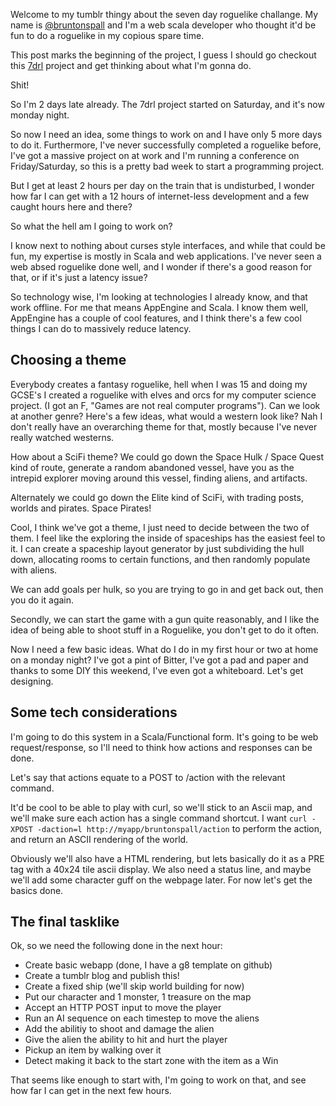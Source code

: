 Welcome to my tumblr thingy about the seven day roguelike challange.  My name is [@bruntonspall](http://twitter.com/bruntonspall) and I'm a web scala developer who thought it'd be fun to do a roguelike in my copious spare time.

This post marks the beginning of the project, I guess I should go checkout this [7drl](http://7drl.org) project and get thinking about what I'm gonna do.

Shit!

So I'm 2 days late already.  The 7drl project started on Saturday, and it's now monday night.

So now I need an idea, some things to work on and I have only 5 more days to do it.
Furthermore, I've never successfully completed a roguelike before, I've got a massive project on at work and I'm running a conference on Friday/Saturday, so this is a pretty bad week to start a programming project.

But I get at least 2 hours per day on the train that is undisturbed, I wonder how far I can get with a 12 hours of internet-less development and a few caught hours here and there?

So what the hell am I going to work on?

I know next to nothing about curses style interfaces, and while that could be fun, my expertise is mostly in Scala and web applications.
I've never seen a web absed roguelike done well, and I wonder if there's a good reason for that, or if it's just a latency issue?

So technology wise, I'm looking at technologies I already know, and that work offline. For me that means AppEngine and Scala.  I know them well, AppEngine has a couple of cool features, and I think there's a few cool things I can do to massively reduce latency.


Choosing a theme
----------------

Everybody creates a fantasy roguelike, hell when I was 15 and doing my GCSE's I created a roguelike with elves and orcs for my computer science project. (I got an F, "Games are not real computer programs").  Can we look at another genre?
Here's a few ideas, what would a western look like?  Nah I don't really have an overarching theme for that, mostly because I've never really watched westerns.

How about a SciFi theme?  We could go down the Space Hulk / Space Quest kind of route, generate a random abandoned vessel, have you as the intrepid explorer moving around this vessel, finding aliens, and artifacts.

Alternately we could go down the Elite kind of SciFi, with trading posts, worlds and pirates.  Space Pirates!

Cool, I think we've got a theme, I just need to decide between the two of them.  I feel like the exploring the inside of spaceships has the easiest feel to it.  I can create a spaceship layout generator by just subdividing the hull down, allocating rooms to certain functions, and then randomly populate with aliens.

We can add goals per hulk, so you are trying to go in and get back out, then you do it again.

Secondly, we can start the game with a gun quite reasonably, and I like the idea of being able to shoot stuff in a Roguelike, you don't get to do it often.

Now I need a few basic ideas.  What do I do in my first hour or two at home on a monday night?  I've got a pint of Bitter, I've got a pad and paper and thanks to some DIY this weekend, I've even got a whiteboard.  Let's get designing.

Some tech considerations
------------------------


I'm going to do this system in a Scala/Functional form.  It's going to be web request/response, so I'll need to think how actions and responses can be done.

Let's say that actions equate to a POST to /action with the relevant command.

It'd be cool to be able to play with curl, so we'll stick to an Ascii map, and we'll make sure each action has a single command shortcut.  I want `curl -XPOST -daction=l http://myapp/bruntonspall/action` to perform the action, and return an ASCII rendering of the world.

Obviously we'll also have a HTML rendering, but lets basically do it as a PRE tag with a 40x24 tile ascii display.  We also need a status line, and maybe we'll add some character guff on the webpage later.  For now let's get the basics done.

The final tasklike
------------------

Ok, so we need the following done in the next hour:

   * Create basic webapp (done, I have a g8 template on github)
   * Create a tumblr blog and publish this!
   * Create a fixed ship (we'll skip world building for now)
   * Put our character and 1 monster, 1 treasure on the map
   * Accept an HTTP POST input to move the player
   * Run an AI sequence on each timestep to move the aliens
   * Add the abilitiy to shoot and damage the alien
   * Give the alien the ability to hit and hurt the player
   * Pickup an item by walking over it
   * Detect making it back to the start zone with the item as a Win

That seems like enough to start with, I'm going to work on that, and see how far I can get in the next few hours.
